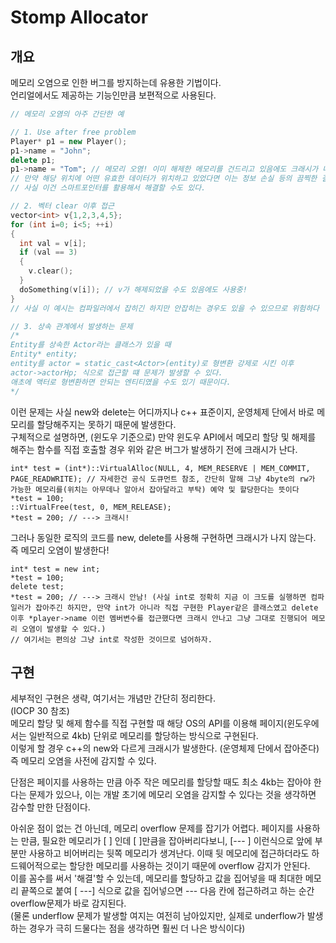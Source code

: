 # Stomp Allocator
## 개요
메모리 오염으로 인한 버그를 방지하는데 유용한 기법이다.  
언리얼에서도 제공하는 기능인만큼 보편적으로 사용된다.  

```c++
// 메모리 오염의 아주 간단한 예

// 1. Use after free problem
Player* p1 = new Player();
p1->name = "John";
delete p1;
p1->name = "Tom"; // 메모리 오염! 이미 해제한 메모리를 건드리고 있음에도 크래시가 나지 않는다.
// 만약 해당 위치에 어떤 유효한 데이터가 위치하고 있었다면 이는 정보 손실 등의 끔찍한 결과를 초래할 수 있다.
// 사실 이건 스마트포인터를 활용해서 해결할 수도 있다.

// 2. 벡터 clear 이후 접근
vector<int> v{1,2,3,4,5};
for (int i=0; i<5; ++i)
{
  int val = v[i];
  if (val == 3)
  {
    v.clear();
  }
  doSomething(v[i]); // v가 해제되었을 수도 있음에도 사용중!
}
// 사실 이 예시는 컴파일러에서 잡히긴 하지만 안잡히는 경우도 있을 수 있으므로 위험하다

// 3. 상속 관계에서 발생하는 문제
/*
Entity를 상속한 Actor라는 클래스가 있을 때
Entity* entity;
entity를 actor = static_cast<Actor>(entity)로 형변환 강제로 시킨 이후
actor->actorHp; 식으로 접근할 떄 문제가 발생할 수 있다.
애초에 액터로 형변환하면 안되는 엔티티였을 수도 있기 때문이다.
*/
```

이런 문제는 사실 new와 delete는 어디까지나 c++ 표준이지, 운영체제 단에서 바로 메모리를 할당해주지는 못하기 때문에 발생한다.  
구체적으로 설명하면, (윈도우 기준으로) 만약 윈도우 API에서 메모리 할당 및 해제를 해주는 함수를 직접 호출할 경우 위와 같은 버그가 발생하기 전에 크래시가 난다.  

```
int* test = (int*)::VirtualAlloc(NULL, 4, MEM_RESERVE | MEM_COMMIT, PAGE_READWRITE); // 자세한건 공식 도큐먼트 참조, 간단히 말해 그냥 4byte의 rw가 가능한 메모리를(위치는 아무데나 알아서 잡아달라고 부탁) 예약 및 할당한다는 뜻이다
*test = 100;
::VirtualFree(test, 0, MEM_RELEASE);
*test = 200; // ---> 크래시!
```

그러나 동일한 로직의 코드를 new, delete를 사용해 구현하면 크래시가 나지 않는다. 즉 메모리 오염이 발생한다!  
```
int* test = new int;
*test = 100;
delete test;
*test = 200; // ---> 크래시 안남! (사실 int로 정확히 지금 이 크도를 실행하면 컴파일러가 잡아주긴 하지만, 만약 int가 아니라 직접 구현한 Player같은 클래스였고 delete 이후 *player->name 이런 멤버변수를 접근했다면 크래시 안나고 그냥 그대로 진행되어 메모리 오염이 발생할 수 있다.)
// 여기서는 편의상 그냥 int로 작성한 것이므로 넘어하자.
```

## 구현
세부적인 구현은 생략, 여기서는 개념만 간단히 정리한다.  
(IOCP 30 참조)  
메모리 할당 및 해제 함수를 직접 구현할 때 해당 OS의 API를 이용해 페이지(윈도우에서는 일반적으로 4kb) 단위로 메모리를 할당하는 방식으로 구현된다.  
이렇게 할 경우 c++의 new와 다르게 크래시가 발생한다. (운영체제 단에서 잡아준다) 즉 메모리 오염을 사전에 감지할 수 있다.  

단점은 페이지를 사용하는 만큼 아주 작은 메모리를 할당할 때도 최소 4kb는 잡아야 한다는 문제가 있으나, 이는 개발 초기에 메모리 오염을 감지할 수 있다는 것을 생각하면 감수할 만한 단점이다.  

아쉬운 점이 없는 건 아닌데, 메모리 overflow 문제를 잡기가 어렵다. 페이지를 사용하는 만큼, 필요한 메모리가 [  ] 인데 [            ]만큼을 잡아버리다보니, [---             ] 이런식으로 앞에 부분만 사용하고 비어버리는 뒷쪽 메모리가 생겨난다. 이때 뒷 메모리에 접근하더라도 하드웨어적으로는 할당한 메모리를 사용하는 것이기 때문에 overflow 감지가 안된다.  
이를 꼼수를 써서 '해결'할 수 있는데, 메모리를 할당하고 값을 집어넣을 때 최대한 메모리 끝쪽으로 붙여 [             ---] 식으로 값을 집어넣으면 --- 다음 칸에 접근하려고 하는 순간 overflow문제가 바로 감지된다.  
(물론 underflow 문제가 발생할 여지는 여전히 남아있지만, 실제로 underflow가 발생하는 경우가 극히 드물다는 점을 생각하면 훨씬 더 나은 방식이다)  





